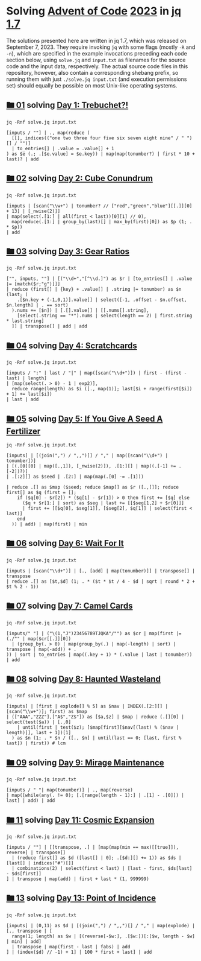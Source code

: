 # Solving [Advent of Code](https://adventofcode.com/) [2023](https://adventofcode.com/2023/) in [jq](https://jqlang.github.io/jq/) [1.7](https://github.com/jqlang/jq/releases/tag/jq-1.7)

The solutions presented here are written in
jq 1.7, which was released on September 7, 2023. They require
invoking `jq` with some flags (mostly `-R` and `-n`), which are
specified in the example invocations preceding each code section
below, using `solve.jq` and `input.txt` as filenames for the
source code and the input data, respectively. The actual source
code files in this repository, however, also contain a corresponding
shebang prefix, so running them with just `./solve.jq input.txt`
(and execution permissions set) should equally be possible on
most Unix-like operating systems.

## [🖿 01](01) solving [Day 1: Trebuchet?!](https://adventofcode.com/2023/day/1)
`jq -Rnf solve.jq input.txt`
```jq
[inputs / ""] | ., map(reduce (
  [[], indices(("one two three four five six seven eight nine" / " ")[] / "")]
  | to_entries[] | .value = .value[] + 1
) as $e (.; .[$e.value] = $e.key)) | map(map(tonumber?) | first * 10 + last)? | add
```

## [🖿 02](02) solving [Day 2: Cube Conundrum](https://adventofcode.com/2023/day/2)
`jq -Rnf solve.jq input.txt`
```jq
[inputs | [scan("\\w+") | tonumber? // ["red","green","blue"][[.]][0] + 13] | [_nwise(2)]]
| map(select(.[1:] | all(first < last))[0][1] // 0),
  map(reduce(.[1:] | group_by(last)[] | max_by(first)[0]) as $p (1; . * $p))
| add
```

## [🖿 03](03) solving [Day 3: Gear Ratios](https://adventofcode.com/2023/day/3)
`jq -Rnf solve.jq input.txt`
```jq
["", inputs, ""] | [("\\d+","[^\\d.]") as $r | [to_entries[] | .value |= [match($r;"g")]]]
| reduce (first[] | {key} + .value[] | .string |= tonumber) as $n (last; (
    .[$n.key + (-1,0,1)].value[] | select([-1, .offset - $n.offset, $n.length] | . == sort)
  ).nums += [$n]) | [.[].value[] | [[.nums[].string],
    [select(.string == "*").nums | select(length == 2) | first.string * last.string]
  ]] | transpose[] | add | add
```

## [🖿 04](04) solving [Day 4: Scratchcards](https://adventofcode.com/2023/day/4)
`jq -Rnf solve.jq input.txt`
```jq
[inputs / ":" | last / "|" | map([scan("\\d+")]) | first - (first - last) | length]
| [map(select(. > 0) - 1 | exp2)],
  reduce range(length) as $i ([., map(1)]; last[$i + range(first[$i]) + 1] += last[$i])
| last | add
```

## [🖿 05](05) solving [Day 5: If You Give A Seed A Fertilizer](https://adventofcode.com/2023/day/5)
`jq -Rnf solve.jq input.txt`
```jq
[inputs] | [(join(",") / ",,")[] / "," | map([scan("\\d+") | tonumber])]
| [(.[0][0] | map([.,1]), [_nwise(2)]), .[1:][] | map((.[-1] += .[-2])?)]
| .[:2][] as $seed | .[2:] | map(map(.[0] -= .[1]))

| reduce .[] as $map ($seed; reduce $map[] as $r ([.,[]]; reduce first[] as $q (first = [];
    if ($q[0] - $r[2]) * ($q[1] - $r[1]) > 0 then first += [$q] else
      ($q + $r[1:] | sort) as $seg | last += [[$seg[1,2] + $r[0]]]
      | first += [[$q[0], $seg[1]], [$seg[2], $q[1]] | select(first < last)]
    end
  )) | add) | map(first) | min
```

## [🖿 06](06) solving [Day 6: Wait For It](https://adventofcode.com/2023/day/6)
`jq -Rnf solve.jq input.txt`
```jq
[inputs | [scan("\\d+")] | [., [add] | map(tonumber)]] | transpose[] | transpose
| reduce .[] as [$t,$d] (1; . * ($t * $t / 4 - $d | sqrt | round * 2 + $t % 2 - 1))
```

## [🖿 07](07) solving [Day 7: Camel Cards](https://adventofcode.com/2023/day/7)
`jq -Rnf solve.jq input.txt`
```jq
[inputs/" "] | ("\(1,"J")23456789TJQKA"/"") as $cr | map(first |= (./"" | map($cr[[.]][0])
  | (group_by(. > 0) | map(group_by(.) | map(-length) | sort) | transpose | map(-add)) + .
)) | sort | to_entries | map((.key + 1) * (.value | last | tonumber)) | add
```

## [🖿 08](08) solving [Day 8: Haunted Wasteland](https://adventofcode.com/2023/day/8)
`jq -Rnf solve.jq input.txt`
```jq
[inputs] | [first | explode[] % 5] as $nav | INDEX(.[2:][] | [scan("\\w+")]; first) as $map
| (["AAA","ZZZ"],["A$","Z$"]) as [$a,$z] | $map | reduce (.[][0] | select(test($a)) | [.,0]
    | until(first | test($z); [$map[first][$nav[(last) % ($nav | length)]], last + 1])[1]
  ) as $n (1; . * $n / ([., $n] | until(last == 0; [last, first % last]) | first)) # lcm
```

## [🖿 09](09) solving [Day 9: Mirage Maintenance](https://adventofcode.com/2023/day/9)
`jq -Rnf solve.jq input.txt`
```jq
[inputs / " "| map(tonumber)] | ., map(reverse)
| map([while(any(. != 0); [.[range(length - 1):] | .[1] - .[0]]) | last] | add) | add
```

## [🖿 11](11) solving [Day 11: Cosmic Expansion](https://adventofcode.com/2023/day/11)
`jq -Rnf solve.jq input.txt`
```jq
[inputs / ""] | [[transpose, .] | [map(map(min == max)[[true]]), reverse] | transpose[]
  | (reduce first[] as $d ([last[] | 0]; .[$d:][] += 1)) as $ds | [last[] | indices("#")[]]
  | combinations(2) | select(first < last) | [last - first, $ds[last] - $ds[first]]
] | transpose | map(add) | first + last * (1, 999999)
```

## [🖿 13](13) solving [Day 13: Point of Incidence](https://adventofcode.com/2023/day/13)
`jq -Rnf solve.jq input.txt`
```jq
[inputs] | (0,11) as $d | [(join(",") / ",,")[] / "," | map(explode) | [., transpose | [
  range(1; length) as $w | [(reverse[-$w:], .[$w:])[:[$w, length - $w] | min] | add]
  | transpose | map(first - last | fabs) | add
] | (index($d) // -1) + 1] | 100 * first + last] | add
```
